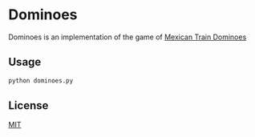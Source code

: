 # Dominoes

Dominoes is an implementation of the game of [Mexican Train Dominoes](https://www.mastersofgames.com/rules/mexican-train-dominoes-rules.htm)

<!-- ## Installation

Use the package manager [pip](https://pip.pypa.io/en/stable/) to install foobar.

```bash
pip install foobar
``` -->

## Usage

```bash
python dominoes.py
```

<!-- ## Contributing
Pull requests are welcome. For major changes, please open an issue first to discuss what you would like to change.

Please make sure to update tests as appropriate. -->

## License
[MIT](https://choosealicense.com/licenses/mit/)